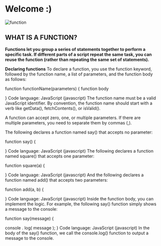 # Welcome :)

![function](https://i.ytimg.com/vi/QX3kGsfGqz8/maxresdefault.jpg)

## WHAT IS A FUNCTION?


**Functions let you group a series of statements together to perform a specific task. If different parts of a script repeat the same task, you can reuse the function (rather than repeating the same set of statements).**






**Declaring functions**
To declare a function, you use the function keyword, followed by the function name, a list of parameters, and the function body as follows:

function functionName(parameters) {
   function body
    
}
Code language: JavaScript (javascript)
The function name must be a valid JavaScript identifier. By convention, the function name should start with a verb like getData(), fetchContents(), or isValid().

A function can accept zero, one, or multiple parameters. If there are multiple parameters, you need to separate them by commas (,).

The following declares a function named say() that accepts no parameter:

function say() {
  
}
Code language: JavaScript (javascript)
The following declares a function named square() that accepts one parameter:

function square(a) {
  
}
Code language: JavaScript (javascript)
And the following declares a function named add() that accepts two parameters:

function add(a, b) {
  
}
Code language: JavaScript (javascript)
Inside the function body, you can implement the logic. For example, the following say() function simply shows a message to the console:

function say(message) {
  
  console . log( message );
}
Code language: JavaScript (javascript)
In the body of the say() function, we call the console.log() function to output a message to the console.
